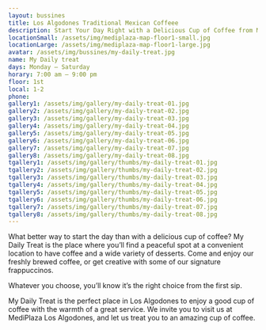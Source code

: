 ```yaml
---
layout: bussines
title: Los Algodones Traditional Mexican Coffeee
description: Start Your Day Right with a Delicious Cup of Coffee from My Daily Treat in MediPlaza Los Algodones. Come Experience Our Special Mexican Blends Today!
locationSmall: /assets/img/mediplaza-map-floor1-small.jpg
locationLarge: /assets/img/mediplaza-map-floor1-large.jpg
avatar: /assets/img/bussines/my-daily-treat.jpg
name: My Daily treat
days: Monday – Saturday
horary: 7:00 am – 9:00 pm
floor: 1st
local: 1-2
phone:
gallery1: /assets/img/gallery/my-daily-treat-01.jpg
gallery2: /assets/img/gallery/my-daily-treat-02.jpg
gallery3: /assets/img/gallery/my-daily-treat-03.jpg
gallery4: /assets/img/gallery/my-daily-treat-04.jpg
gallery5: /assets/img/gallery/my-daily-treat-05.jpg
gallery6: /assets/img/gallery/my-daily-treat-06.jpg
gallery7: /assets/img/gallery/my-daily-treat-07.jpg
gallery8: /assets/img/gallery/my-daily-treat-08.jpg
tgallery1: /assets/img/gallery/thumbs/my-daily-treat-01.jpg
tgallery2: /assets/img/gallery/thumbs/my-daily-treat-02.jpg
tgallery3: /assets/img/gallery/thumbs/my-daily-treat-03.jpg
tgallery4: /assets/img/gallery/thumbs/my-daily-treat-04.jpg
tgallery5: /assets/img/gallery/thumbs/my-daily-treat-05.jpg
tgallery6: /assets/img/gallery/thumbs/my-daily-treat-06.jpg
tgallery7: /assets/img/gallery/thumbs/my-daily-treat-07.jpg
tgallery8: /assets/img/gallery/thumbs/my-daily-treat-08.jpg
---
```

What better way to start the day than with a delicious cup of coffee? My Daily Treat is the place where you’ll find a peaceful spot at a convenient location to have coffee and a wide variety of desserts. Come and enjoy our freshly brewed coffee, or get creative with some of our signature frappuccinos.

Whatever you choose, you’ll know it’s the right choice from the first sip.

My Daily Treat is the perfect place in Los Algodones to enjoy a good cup of coffee with the warmth of a great service. We invite you to visit us at MediPlaza Los Algodones, and let us treat you to an amazing cup of coffee.
